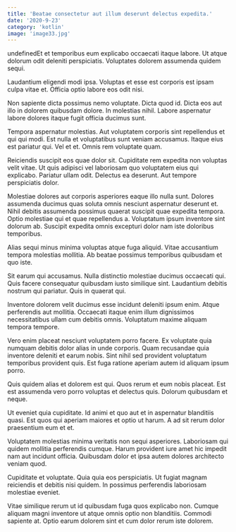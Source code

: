 ```yaml
---
title: 'Beatae consectetur aut illum deserunt delectus expedita.'
date: '2020-9-23'
category: 'kotlin'
image: 'image33.jpg'
---
```


undefinedEt et temporibus eum explicabo occaecati itaque labore. Ut atque dolorum odit deleniti perspiciatis. Voluptates dolorem assumenda quidem sequi.
 Laudantium eligendi modi ipsa. Voluptas et esse est corporis est ipsam culpa vitae et. Officia optio labore eos odit nisi.
 Non sapiente dicta possimus nemo voluptate. Dicta quod id. Dicta eos aut illo in dolorem quibusdam dolore. In molestias nihil. Labore aspernatur labore dolores itaque fugit officia ducimus sunt.

Tempora aspernatur molestias. Aut voluptatem corporis sint repellendus et qui qui modi. Est nulla et voluptatibus sunt veniam accusamus. Itaque eius est pariatur qui. Vel et et. Omnis rem voluptate quam.
 Reiciendis suscipit eos quae dolor sit. Cupiditate rem expedita non voluptas velit vitae. Ut quis adipisci vel laboriosam quo voluptatem eius qui explicabo. Pariatur ullam odit. Delectus ea deserunt. Aut tempore perspiciatis dolor.
 Molestiae dolores aut corporis asperiores eaque illo nulla sunt. Dolores assumenda ducimus quas soluta omnis nesciunt aspernatur deserunt et. Nihil debitis assumenda possimus quaerat suscipit quae expedita tempora. Optio molestiae qui et quae repellendus a. Voluptatum ipsum inventore sint dolorum ab. Suscipit expedita omnis excepturi dolor nam iste doloribus temporibus.

Alias sequi minus minima voluptas atque fuga aliquid. Vitae accusantium tempora molestias mollitia. Ab beatae possimus temporibus quibusdam et quo iste.
 Sit earum qui accusamus. Nulla distinctio molestiae ducimus occaecati qui. Quis facere consequatur quibusdam iusto similique sint. Laudantium debitis nostrum qui pariatur. Quis in quaerat qui.
 Inventore dolorem velit ducimus esse incidunt deleniti ipsum enim. Atque perferendis aut mollitia. Occaecati itaque enim illum dignissimos necessitatibus ullam cum debitis omnis. Voluptatum maxime aliquam tempora tempore.

Vero enim placeat nesciunt voluptatem porro facere. Ex voluptate quia numquam debitis dolor alias in unde corporis. Quam recusandae quia inventore deleniti et earum nobis. Sint nihil sed provident voluptatum temporibus provident quis. Est fuga ratione aperiam autem id aliquam ipsum porro.
 Quis quidem alias et dolorem est qui. Quos rerum et eum nobis placeat. Est est assumenda vero porro voluptas et delectus quis. Dolorum quibusdam et neque.
 Ut eveniet quia cupiditate. Id animi et quo aut et in aspernatur blanditiis quasi. Est quos qui aperiam maiores et optio ut harum. A ad sit rerum dolor praesentium eum et et.

Voluptatem molestias minima veritatis non sequi asperiores. Laboriosam qui quidem mollitia perferendis cumque. Harum provident iure amet hic impedit nam aut incidunt officia. Quibusdam dolor et ipsa autem dolores architecto veniam quod.
 Cupiditate et voluptate. Quia quia eos perspiciatis. Ut fugiat magnam reiciendis et debitis nisi quidem. In possimus perferendis laboriosam molestiae eveniet.
 Vitae similique rerum ut id quibusdam fuga quos explicabo non. Cumque aliquam magni inventore ut atque omnis optio non blanditiis. Commodi sapiente at. Optio earum dolorem sint et cum dolor rerum iste dolorem.


